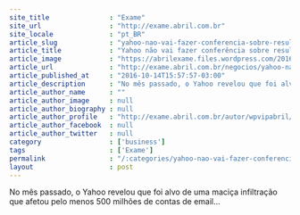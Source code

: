 ```yaml
---
site_title               : "Exame"
site_url                 : "http://exame.abril.com.br"
site_locale              : "pt_BR"
article_slug             : "yahoo-nao-vai-fazer-conferencia-sobre-resultados"
article_title            : "Yahoo não vai fazer conferência sobre resultados"
article_image            : "https://abrilexame.files.wordpress.com/2016/10/size_960_16_9_yahoo-logo1.jpg?quality=70&strip=all&w=960"
article_url              : "http://exame.abril.com.br/negocios/yahoo-nao-vai-fazer-conferencia-sobre-resultados/"
article_published_at     : "2016-10-14T15:57:57-03:00"
article_description      : "No mês passado, o Yahoo revelou que foi alvo de uma maciça infiltração que afetou pelo menos 500 milhões de contas de email..."
article_author_name      : ""
article_author_image     : null
article_author_biography : null
article_author_profile   : "http://exame.abril.com.br/autor/wpvipabril/"
article_author_facebook  : null
article_author_twitter   : null
category                 : ['business']
tags                     : ['Exame']
permalink                : "/:categories/yahoo-nao-vai-fazer-conferencia-sobre-resultados/"
layout                   : post
---
```


No mês passado, o Yahoo revelou que foi alvo de uma maciça infiltração que afetou pelo menos 500 milhões de contas de email...
